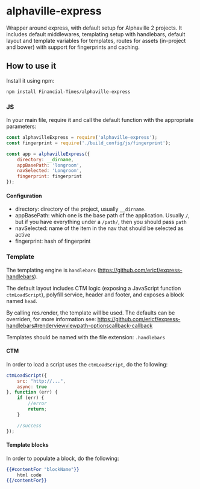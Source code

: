 # alphaville-express

Wrapper around express, with default setup for Alphaville 2 projects. It includes default middlewares, templating setup with handlebars, default layout and template variables for templates, routes for assets (in-project and bower) with support for fingerprints and caching.


## How to use it

Install it using npm:

```
npm install Financial-Times/alphaville-express
```

### JS

In your main file, require it and call the default function with the appropriate parameters:

```js
const alphavilleExpress = require('alphaville-express');
const fingerprint = require('./build_config/js/fingerprint');

const app = alphavilleExpress({
    directory: __dirname,
    appBasePath: 'longroom',
    navSelected: 'Longroom',
    fingerprint: fingerprint
});
```


#### Configuration

 - directory: directory of the project, usually `__dirname`.
 - appBasePath: which one is the base path of the application. Usually `/`, but if you have everything under a `/path/`, then you should pass `path`
 - navSelected: name of the item in the nav that should be selected as active
 - fingerprint: hash of fingerprint


### Template

The templating engine is `handlebars` (https://github.com/ericf/express-handlebars).

The default layout includes CTM logic (exposing a JavaScript function `ctmLoadScript`), polyfill service, header and footer, and exposes a block named `head`.

By calling res.render, the template will be used.
The defaults can be overriden, for more information see: https://github.com/ericf/express-handlebars#renderviewviewpath-optionscallback-callback

Templates should be named with the file extension: `.handlebars`

#### CTM

In order to load a script uses the `ctmLoadScript`, do the following:

```js
ctmLoadScript({
    src: "http://...",
    async: true
}, function (err) {
    if (err) {
        //error
        return;
    }

    //success
});
```

#### Template blocks

In order to populate a block, do the following:

```mustache
{{#contentFor "blockName"}}
    html code
{{/contentFor}}
```

